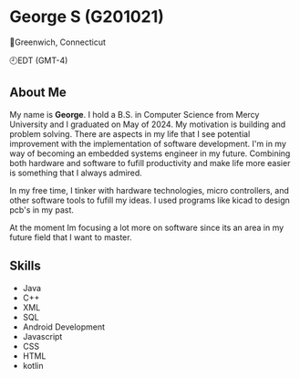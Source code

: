 # George S (G201021)

📍Greenwich, Connecticut

🕘EDT (GMT-4)

## About Me
My name is **George**. I hold a B.S. in Computer Science from Mercy University and I graduated on May of 2024. My motivation is building and problem solving. There are aspects in my life that I see potential improvement with the implementation of software development. I'm in my way of becoming an embedded systems engineer in my future. Combining both hardware and software to fufill productivity and make life more easier is something that I always admired. 

In my free time, I tinker with hardware technologies, micro controllers, and other software tools to fufill my ideas. I used programs like kicad to design pcb's in my past. 

At the moment Im focusing a lot more on software since its an area in my future field that I want to master.

## Skills
* Java 
* C++
* XML 
* SQL
* Android Development 
* Javascript
* CSS
* HTML
* kotlin 
